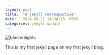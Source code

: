 ```yaml
---
layout: post
title:  "A jekyll retrospective"
date:   2024-08-21 14:34:23 -0500
categories: jekyll update
---
```

![blinkenlights](/assets/image.jpg)

This is my first jekyll page on my first jekyll blog.
